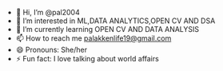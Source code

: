 - 👋 Hi, I’m @pal2004
- 👀 I’m interested in ML,DATA ANALYTICS,OPEN CV AND DSA
- 🌱 I’m currently learning OPEN CV AND DATA ANALYSIS
- 📫 How to reach me palakkenlife19@gmail.com
- 😄 Pronouns: She/her
- ⚡ Fun fact: I love talking about world affairs

<!---
pal2004/pal2004 is a ✨ special ✨ repository because its `README.md` (this file) appears on your GitHub profile.
You can click the Preview link to take a look at your changes.
--->
